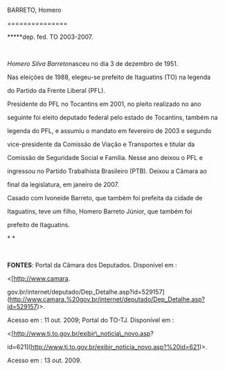 BARRETO, Homero

===============



**\***dep. fed. TO 2003-2007.



 



*Homero Silva Barreto*nasceu no dia 3 de dezembro de 1951.



Nas eleições de 1988, elegeu-se prefeito de Itaguatins (TO) na legenda

do Partido da Frente Liberal (PFL).



Presidente do PFL no Tocantins em 2001, no pleito realizado no ano

seguinte foi eleito deputado federal pelo estado de Tocantins, também na

legenda do PFL, e assumiu o mandato em fevereiro de 2003 e segundo

vice-presidente da Comissão de Viação e Transportes e titular da

Comissão de Seguridade Social e Família. Nesse ano deixou o PFL e

ingressou no Partido Trabalhista Brasileiro (PTB). Deixou a Câmara ao

final da legislatura, em janeiro de 2007.



Casado com Ivoneide Barreto, que também foi prefeita da cidade de

Itaguatins, teve um filho, Homero Barreto Júnior, que também foi

prefeito de Itaguatins.



* *



 



**FONTES**: Portal da Câmara dos Deputados. Disponível em :

\<[http://www.camara.

gov.br/internet/deputado/Dep\_Detalhe.asp?id=529157](http://www.camara.%20gov.br/internet/deputado/Dep_Detalhe.asp?id=529157)\>.

Acesso em : 11 out. 2009; Portal do TO-TJ. Disponível em :

\<[http://www.tj.to.gov.br/exibir\_noticia\_novo.asp?

id=621](http://www.tj.to.gov.br/exibir_noticia_novo.asp?%20id=621)\>.

Acesso em : 13 out. 2009.



 

